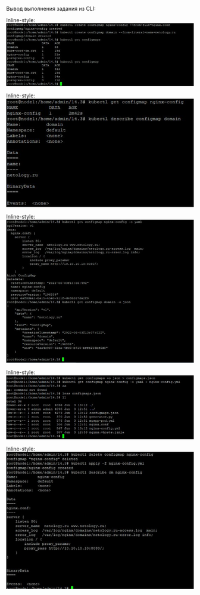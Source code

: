 

Вывод выполнения задания из CLI:

Inline-style: 
![alt text](https://github.com/Andrey-netology/14.3/blob/main/1.JPG "Logo Title Text 1")

Inline-style: 
![alt text](https://github.com/Andrey-netology/14.3/blob/main/2.JPG "Logo Title Text 1")

Inline-style: 
![alt text](https://github.com/Andrey-netology/14.3/blob/main/3.JPG "Logo Title Text 1")

Inline-style: 
![alt text](https://github.com/Andrey-netology/14.3/blob/main/4.JPG "Logo Title Text 1")

Inline-style: 
![alt text](https://github.com/Andrey-netology/14.3/blob/main/5.JPG "Logo Title Text 1")

